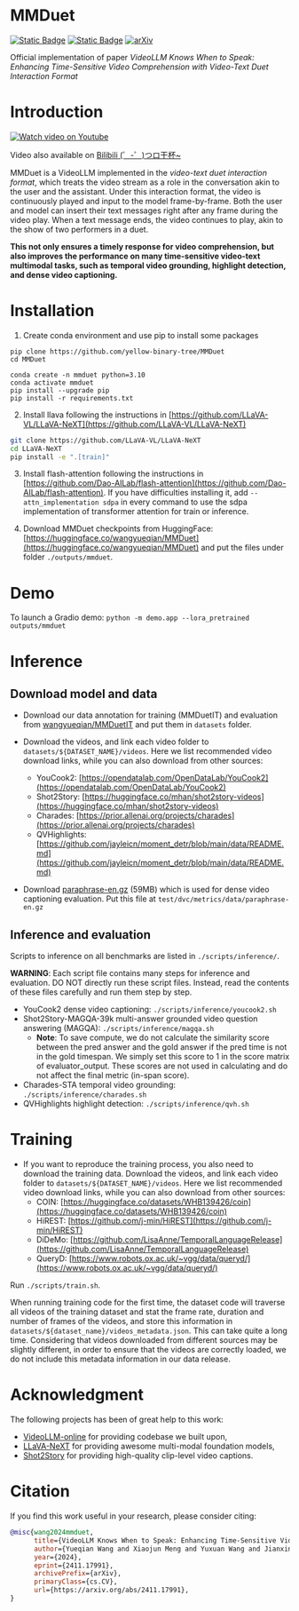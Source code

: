 # MMDuet
[![Static Badge](https://img.shields.io/badge/🤗Model-MMDuet-yellow)](https://huggingface.co/wangyueqian/MMDuet)
[![Static Badge](https://img.shields.io/badge/🤗Dataset-MMDuetIT-yellow)](https://huggingface.co/datasets/wangyueqian/MMDuetIT)
[![arXiv](https://img.shields.io/badge/arXiv-2411.17991-b31b1b.svg)](https://arxiv.org/abs/2411.17991)


Official implementation of paper *VideoLLM Knows When to Speak: Enhancing Time-Sensitive Video Comprehension with Video-Text Duet Interaction Format*

# Introduction

[![Watch video on Youtube](http://img.youtube.com/vi/n1OybwhQvtk/0.jpg)](https://www.youtube.com/watch?v=n1OybwhQvtk)

Video also available on [Bilibili (゜-゜)つロ干杯~](https://www.bilibili.com/video/BV1nwzGYBEPE)

MMDuet is a VideoLLM implemented in the *video-text duet interaction format*, which treats the video stream as a role in the conversation akin to the user and the assistant. Under this interaction format, the video is continuously played and input to the model frame-by-frame. Both the user and model can insert their text messages right after any frame during the video play. When a text message ends, the video continues to play, akin to the show of two performers in a duet. 

**This not only ensures a timely response for video comprehension, but also improves the performance on many time-sensitive video-text multimodal tasks, such as temporal video grounding, highlight detection, and dense video captioning.**

# Installation
1. Create conda environment and use pip to install some packages
```shell
pip clone https://github.com/yellow-binary-tree/MMDuet
cd MMDuet

conda create -n mmduet python=3.10
conda activate mmduet
pip install --upgrade pip
pip install -r requirements.txt
```

2. Install llava following the instructions in [https://github.com/LLaVA-VL/LLaVA-NeXT](https://github.com/LLaVA-VL/LLaVA-NeXT)
```bash
git clone https://github.com/LLaVA-VL/LLaVA-NeXT
cd LLaVA-NeXT
pip install -e ".[train]"
```

3. Install flash-attention following the instructions in [https://github.com/Dao-AILab/flash-attention](https://github.com/Dao-AILab/flash-attention). If you have difficulties installing it, add `--attn_implementation sdpa` in every command to use the sdpa implementation of transformer attention for train or inference.

4. Download MMDuet checkpoints from HuggingFace: [https://huggingface.co/wangyueqian/MMDuet](https://huggingface.co/wangyueqian/MMDuet) and put the files under folder `./outputs/mmduet`.

# Demo
To launch a Gradio demo: `python -m demo.app --lora_pretrained outputs/mmduet`

# Inference
## Download model and data

- Download our data annotation for training (MMDuetIT) and evaluation from [wangyueqian/MMDuetIT](https://huggingface.co/datasets/wangyueqian/MMDuetIT) and put them in `datasets` folder.

- Download the videos, and link each video folder to `datasets/${DATASET_NAME}/videos`. Here we list recommended video download links, while you can also download from other sources:
  - YouCook2: [https://opendatalab.com/OpenDataLab/YouCook2](https://opendatalab.com/OpenDataLab/YouCook2)
  - Shot2Story: [https://huggingface.co/mhan/shot2story-videos](https://huggingface.co/mhan/shot2story-videos)
  - Charades: [https://prior.allenai.org/projects/charades](https://prior.allenai.org/projects/charades)
  - QVHighlights: [https://github.com/jayleicn/moment_detr/blob/main/data/README.md](https://github.com/jayleicn/moment_detr/blob/main/data/README.md)

- Download [paraphrase-en.gz](https://github.com/lichengunc/refer/raw/refs/heads/master/evaluation/meteor/data/paraphrase-en.gz) (59MB) which is used for dense video captioning evaluation. Put this file at `test/dvc/metrics/data/paraphrase-en.gz`

## Inference and evaluation
Scripts to inference on all benchmarks are listed in `./scripts/inference/`.

**WARNING**: Each script file contains many steps for inference and evaluation. DO NOT directly run these script files. Instead, read the contents of these files carefully and run them step by step.

- YouCook2 dense video captioning: `./scripts/inference/youcook2.sh`
- Shot2Story-MAGQA-39k multi-answer grounded video question answering (MAGQA): `./scripts/inference/magqa.sh`
  - **Note**: To save compute, we do not calculate the similarity score between the pred answer and the gold answer if the pred time is not in the gold timespan. We simply set this score to 1 in the score matrix of evaluator_output. These scores are not used in calculating and do not affect the final metric (in-span score).
- Charades-STA temporal video grounding: `./scripts/inference/charades.sh`
- QVHighlights highlight detection: `./scripts/inference/qvh.sh`


# Training

- If you want to reproduce the training process, you also need to download the training data. Download the videos, and link each video folder to `datasets/${DATASET_NAME}/videos`. Here we list recommended video download links, while you can also download from other sources:
  - COIN: [https://huggingface.co/datasets/WHB139426/coin](https://huggingface.co/datasets/WHB139426/coin)
  - HiREST: [https://github.com/j-min/HiREST](https://github.com/j-min/HiREST)
  - DiDeMo: [https://github.com/LisaAnne/TemporalLanguageRelease](https://github.com/LisaAnne/TemporalLanguageRelease)
  - QueryD: [https://www.robots.ox.ac.uk/~vgg/data/queryd/](https://www.robots.ox.ac.uk/~vgg/data/queryd/)

Run `./scripts/train.sh`.

When running training code for the first time, the dataset code will traverse all videos of the training dataset and stat the frame rate, duration and number of frames of the videos, and store this information in `datasets/${dataset_name}/videos_metadata.json`. This can take quite a long time.
Considering that videos downloaded from different sources may be slightly different, in order to ensure that the videos are correctly loaded, we do not include this metadata information in our data release.

# Acknowledgment
The following projects has been of great help to this work:
- [VideoLLM-online](https://github.com/showlab/VideoLLM-online) for providing codebase we built upon,
- [LLaVA-NeXT](https://github.com/LLaVA-VL/LLaVA-NeXT) for providing awesome multi-modal foundation models,
- [Shot2Story](https://github.com/bytedance/Shot2Story) for providing high-quality clip-level video captions.

# Citation
If you find this work useful in your research, please consider citing:
```bibtex
@misc{wang2024mmduet,
      title={VideoLLM Knows When to Speak: Enhancing Time-Sensitive Video Comprehension with Video-Text Duet Interaction Format}, 
      author={Yueqian Wang and Xiaojun Meng and Yuxuan Wang and Jianxin Liang and Jiansheng Wei and Huishuai Zhang and Dongyan Zhao},
      year={2024},
      eprint={2411.17991},
      archivePrefix={arXiv},
      primaryClass={cs.CV},
      url={https://arxiv.org/abs/2411.17991}, 
}
```
